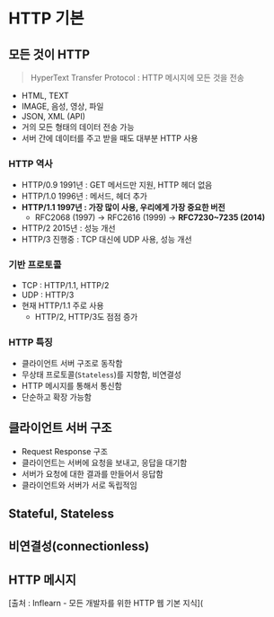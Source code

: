 # HTTP 기본

## 모든 것이 HTTP

> HyperText Transfer Protocol : HTTP 메시지에 모든 것을 전송

* HTML, TEXT
* IMAGE, 음성, 영상, 파일
* JSON, XML (API)
* 거의 모든 형태의 데이터 전송 가능
* 서버 간에 데이터를 주고 받을 때도 대부분 HTTP 사용



### HTTP 역사

* HTTP/0.9 1991년 : GET 메서드만 지원, HTTP 헤더 없음
* HTTP/1.0 1996년 : 메서드, 헤더 추가
* **HTTP/1.1 1997년 : 가장 많이 사용, 우리에게 가장 중요한 버전**
  * RFC2068 (1997) -> RFC2616 (1999) -> **RFC7230~7235 (2014)**
* HTTP/2 2015년 : 성능 개선
* HTTP/3 진행중 : TCP 대신에 UDP 사용, 성능 개선



### 기반 프로토콜

* TCP : HTTP/1.1, HTTP/2
* UDP : HTTP/3
* 현재 HTTP/1.1 주로 사용
  * HTTP/2, HTTP/3도 점점 증가



### HTTP 특징

* 클라이언트 서버 구조로 동작함
* 무상태 프로토콜(`Stateless`)를 지향함, 비연결성
* HTTP 메시지를 통해서 통신함
* 단순하고 확장 가능함





## 클라이언트 서버 구조

* Request Response 구조
* 클라이언트는 서버에 요청을 보내고, 응답을 대기함
* 서버가 요청에 대한 결과를 만들어서 응답함
* 클라이언트와 서버가 서로 독립적임





## Stateful, Stateless





## 비연결성(connectionless)





## HTTP 메시지





























[출처 : Inflearn - 모든 개발자를 위한 HTTP 웹 기본 지식](